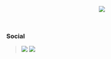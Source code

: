 <p align="center">
   <!--https://github.com/kyechan99/capsule-render-->
   <img align = "center" src="https://capsule-render.vercel.app/api?type=waving&height=300&color=8adaff&text=MAIJSOFT%20Dev&fontColor=ffffff&fontAlignY=45&strokeWidth=4&stroke=ffffff&animation=twinkling&section=header" />
</p>


<br/>

### Social
> <a href="https://www.youtube.com/@마이즌"><img src="https://img.shields.io/badge/YouTube-%23FF0000.svg?style=for-the-badge&logo=YouTube&logoColor=white"/></a>
> <a href="https://discord.com/invite/ZyDf6RJrVu"><img src = "https://img.shields.io/badge/Discord-%235865F2.svg?style=for-the-badge&logo=discord&logoColor=white"/></a>
<br/>
